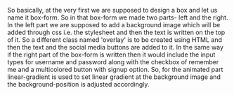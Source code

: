 So basically, at the very first we are supposed to design a box and let us name it box-form. So in that box-form we made two parts- left and the right. In the left part we are supposed to add a background image which will be added through css i.e. the stylesheet and then the text is written on the top of it. So a different class named 'overlay' is to be created using HTML and then the text and the social media buttons are added to it. In the same way if the right part of the box-form is written then it would include the input types for username and password along with the checkbox of remember me and a multicolored button with signup option. So, for the animated part linear-gradient is used to set linear gradient at the background image and the background-position is adjusted accordingly.
